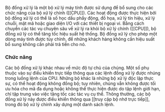 Bộ đồng xử lý là một bộ xử lý máy tính được sử dụng để bổ sung cho các chức năng của bộ xử lý chính ([[CPU]]). Các hoạt động được thực hiện bởi bộ đồng xử lý có thể là số học dấu phẩy động, đồ họa, xử lý tín hiệu, xử lý chuỗi, mật mã hoặc giao diện I/O với các thiết bị ngoại vi. Bằng cách chuyển các tác vụ chuyên sâu về xử lý ra khỏi bộ xử lý chính ([[CPU]]), bộ đồng xử lý có thể tăng tốc hiệu suất hệ thống. Bộ đồng xử lý cho phép một dòng máy tính được tùy chỉnh, để những khách hàng không cần hiệu suất bổ sung không cần phải trả tiền cho nó.

### Chức năng

Các bộ đồng xử lý khác nhau về mức độ tự chủ của chúng. Một số phụ thuộc vào sự điều khiển trực tiếp thông qua các lệnh đồng xử lý được nhúng trong luồng lệnh của CPU. Những bộ khác là những bộ xử lý độc lập thực sự, có thể hoạt động không đồng bộ; tuy nhiên, chúng vẫn không được tối ưu hóa cho mã đa dụng hoặc không thể thực hiện được do tập lệnh giới hạn, chỉ tập trung vào việc tăng tốc các tác vụ cụ thể. Thông thường, các bộ đồng xử lý này được điều khiển thông qua [[truy cập bộ nhớ trực tiếp]], trong đó bộ xử lý chính xây dựng một danh sách lệnh. 